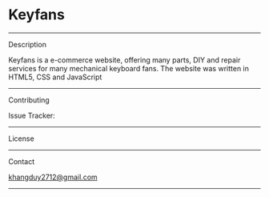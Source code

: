 # Keyfans
****************************************************
Description

Keyfans is a e-commerce website, offering many parts, DIY and repair services for many mechanical keyboard fans.
The website was written in HTML5, CSS and JavaScript

****************************************************
Contributing

Issue Tracker:

****************************************************
License

****************************************************
Contact

khangduy2712@gmail.com
****************************************************
